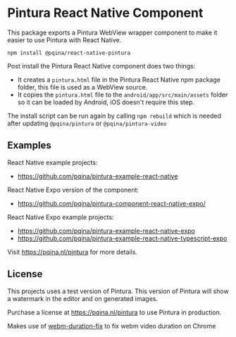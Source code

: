 # Pintura React Native Component

This package exports a Pintura WebView wrapper component to make it easier to use Pintura with React Native.

```
npm install @pqina/react-native-pintura
```

Post install the Pintura React Native component does two things:

-   It creates a `pintura.html` file in the Pintura React Native npm package folder, this file is used as a WebView source.
-   It copies the `pintura.html` file to the `android/app/src/main/assets` folder so it can be loaded by Android, iOS doesn't require this step.

The install script can be run again by calling `npm rebuild` which is needed after updating `@pqina/pintura` or `@pqina/pintura-video`

## Examples

React Native example projects:

-   https://github.com/pqina/pintura-example-react-native

React Native Expo version of the component:

-   https://github.com/pqina/pintura-component-react-native-expo/

React Native Expo example projects:

-   https://github.com/pqina/pintura-example-react-native-expo
-   https://github.com/pqina/pintura-example-react-native-typescript-expo

Visit https://pqina.nl/pintura for more details.

## License

This projects uses a test version of Pintura. This version of Pintura will show a watermark in the editor and on generated images.

Purchase a license at https://pqina.nl/pintura to use Pintura in production.

Makes use of [webm-duration-fix](https://github.com/buynao/webm-duration-fix) to fix webm video duration on Chrome
